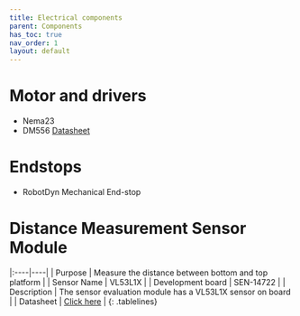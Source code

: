 ```yaml
---
title: Electrical components
parent: Components
has_toc: true
nav_order: 1
layout: default
---
```


# Motor and drivers
- Nema23
- DM556 [Datasheet](http://www.leadshine.com/uploadfile/down/dm556m.pdf)

# Endstops
- RobotDyn Mechanical End-stop 

# Distance Measurement Sensor Module

|:----|----|
| Purpose | Measure the distance between bottom and top platform |
| Sensor Name | VL53L1X |
| Development board | SEN-14722 |
| Description | The sensor evaluation module has a VL53L1X sensor on board |
| Datasheet | [Click here](https://www.st.com/resource/en/datasheet/vl53l1x.pdf) |
{: .tablelines}